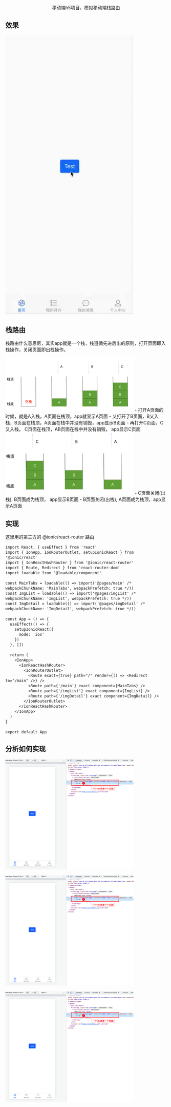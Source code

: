 <center>移动端h5项目，模拟移动端栈路由</center>

## 效果
<img src="./images/page.gif"  alt="效果" width="400"/>

## 栈路由
栈路由什么意思尼，其实app就是一个栈，栈遵循先进后出的原则，打开页面即入栈操作，关闭页面即出栈操作。

<img src="./images/push.png"  alt="效果" width="400"/>
  - 打开A页面的时候，就是A入栈，A页面在栈顶，app就显示A页面
  - 又打开了B页面，B又入栈，B页面在栈顶，A页面在栈中并没有销毁，app显示B页面
  - 再打开C页面，C又入栈， C页面在栈顶，AB页面在栈中并没有销毁， app显示C页面

<br/>
<img src="./images/pop.png"  alt="效果" width="400"/>
  - C页面关闭(出栈), B页面成为栈顶， app显示B页面
  - B页面关闭(出栈), A页面成为栈顶，app显示A页面

## 实现
这里用的第三方的 @ionic/react-router 路由
```
import React, { useEffect } from 'react'
import { IonApp, IonRouterOutlet, setupIonicReact } from '@ionic/react'
import { IonReactHashRouter } from '@ionic/react-router'
import { Route, Redirect } from 'react-router-dom'
import loadable from '@loadable/component'

const MainTabs = loadable(() => import('@pages/main' /* webpackChunkName: 'MainTabs', webpackPrefetch: true */))
const ImgList = loadable(() => import('@pages/imgList' /* webpackChunkName: 'ImgList', webpackPrefetch: true */))
const ImgDetail = loadable(() => import('@pages/imgDetail' /* webpackChunkName: 'ImgDetail', webpackPrefetch: true */))

const App = () => {
  useEffect(() => {
    setupIonicReact({
      mode: 'ios'
    })
  }, [])

  return (
    <IonApp>
      <IonReactHashRouter>
        <IonRouterOutlet>
          <Route exact={true} path="/" render={() => <Redirect to="/main" />} />
          <Route path={'/main'} exact component={MainTabs} />
          <Route path={'/imgList'} exact component={ImgList} />
          <Route path={'/imgDetail'} exact component={ImgDetail} />
        </IonRouterOutlet>
      </IonReactHashRouter>
    </IonApp>
  )
}

export default App

```
## 分析如何实现
<img src="./images/step1.png"  alt="效果" width="400"/><br/>

<img src="./images/step1.png"  alt="效果" width="400"/><br/>

<img src="./images/step1.png"  alt="效果" width="400"/><br/>










